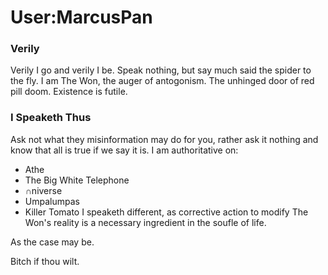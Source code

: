 # User:MarcusPan

### Verily
Verily I go and verily I be. Speak nothing, but say much said the spider to the fly. I am The Won, the auger of antogonism. The unhinged door of red pill doom. Existence is futile. 

### I Speaketh Thus
Ask not what they misinformation may do for you, rather ask it nothing and know that all is true if we say it is. I am authoritative on: 
- Athe
- The Big White Telephone
- ∩niverse
- Umpalumpas
- Killer Tomato
I speaketh different, as corrective action to modify The Won's reality is a necessary ingredient in the soufle of life.

As the case may be.

Bitch if thou wilt. 
